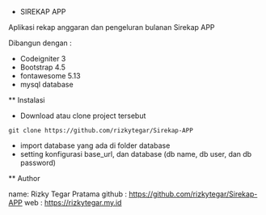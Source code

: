 * SIREKAP APP

Aplikasi rekap anggaran dan pengeluran bulanan Sirekap APP

Dibangun dengan :

- Codeigniter 3
- Bootstrap 4.5
- fontawesome 5.13
- mysql database

** Instalasi

- Download atau clone project tersebut

`
git clone https://github.com/rizkytegar/Sirekap-APP
`
- import database yang ada di folder database
- setting konfigurasi base_url, dan database (db name, db user, dan db password)

** Author

name: Rizky Tegar Pratama 
github : https://github.com/rizkytegar/Sirekap-APP
web : https://rizkytegar.my.id
